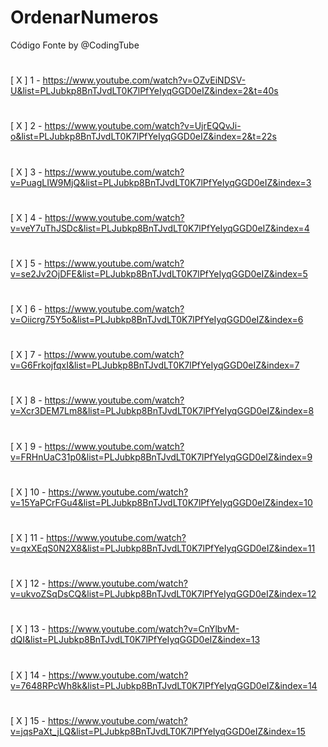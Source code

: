 # OrdenarNumeros
Código Fonte by @CodingTube

#
[ X ] 1 - https://www.youtube.com/watch?v=OZvEiNDSV-U&list=PLJubkp8BnTJvdLT0K7lPfYeIyqGGD0eIZ&index=2&t=40s
#
[ X ] 2 - https://www.youtube.com/watch?v=UjrEQQvJi-o&list=PLJubkp8BnTJvdLT0K7lPfYeIyqGGD0eIZ&index=2&t=22s
#
[ X ] 3 - https://www.youtube.com/watch?v=PuagLIW9MjQ&list=PLJubkp8BnTJvdLT0K7lPfYeIyqGGD0eIZ&index=3
#
[ X ] 4 - https://www.youtube.com/watch?v=veY7uThJSDc&list=PLJubkp8BnTJvdLT0K7lPfYeIyqGGD0eIZ&index=4
#
[ X ] 5 - https://www.youtube.com/watch?v=se2Jv2OjDFE&list=PLJubkp8BnTJvdLT0K7lPfYeIyqGGD0eIZ&index=5
#
[ X ] 6 - https://www.youtube.com/watch?v=Oiicrg75Y5o&list=PLJubkp8BnTJvdLT0K7lPfYeIyqGGD0eIZ&index=6
#
[ X ] 7 - https://www.youtube.com/watch?v=G6FrkojfqxI&list=PLJubkp8BnTJvdLT0K7lPfYeIyqGGD0eIZ&index=7
#
[ X ] 8 - https://www.youtube.com/watch?v=Xcr3DEM7Lm8&list=PLJubkp8BnTJvdLT0K7lPfYeIyqGGD0eIZ&index=8
#
[ X ] 9 - https://www.youtube.com/watch?v=FRHnUaC31p0&list=PLJubkp8BnTJvdLT0K7lPfYeIyqGGD0eIZ&index=9
#
[ X ] 10 - https://www.youtube.com/watch?v=15YaPCrFGu4&list=PLJubkp8BnTJvdLT0K7lPfYeIyqGGD0eIZ&index=10
#
[ X ] 11 - https://www.youtube.com/watch?v=qxXEqS0N2X8&list=PLJubkp8BnTJvdLT0K7lPfYeIyqGGD0eIZ&index=11
#
[ X ] 12 - https://www.youtube.com/watch?v=ukvoZSqDsCQ&list=PLJubkp8BnTJvdLT0K7lPfYeIyqGGD0eIZ&index=12
#
[ X ] 13 - https://www.youtube.com/watch?v=CnYlbvM-dQI&list=PLJubkp8BnTJvdLT0K7lPfYeIyqGGD0eIZ&index=13
#
[ X ] 14 - https://www.youtube.com/watch?v=7648RPcWh8k&list=PLJubkp8BnTJvdLT0K7lPfYeIyqGGD0eIZ&index=14
#
[ X ] 15 - https://www.youtube.com/watch?v=jqsPaXt_jLQ&list=PLJubkp8BnTJvdLT0K7lPfYeIyqGGD0eIZ&index=15
